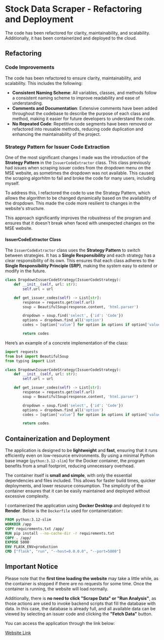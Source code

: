 # Stock Data Scraper - Refactoring and Deployment

The code has been refactored for clarity, maintainability, and scalability. Additionally, it has been containerized and deployed to the cloud.

## Refactoring

### Code Improvements
The code has been refactored to ensure clarity, maintainability, and scalability. This includes the following:

- **Consistent Naming Scheme**: All variables, classes, and methods follow a consistent naming scheme to improve readability and ease of understanding.
- **Comments and Documentation**: Extensive comments have been added throughout the codebase to describe the purpose of each class and method, making it easier for future developers to understand the code.
- **No Repeated Code**: Repetitive code segments have been removed or refactored into reusable methods, reducing code duplication and enhancing the maintainability of the project.

### Strategy Pattern for Issuer Code Extraction

One of the most significant changes I made was the introduction of the **Strategy Pattern** in the `IssuerCodeExtractor` class. This class previously had issues when scraping issuer codes from the dropdown menu on the MSE website, as sometimes the dropdown was not available. This caused the scraping algorhitm to fail and broke the code for many users, including myself.

To address this, I refactored the code to use the Strategy Pattern, which allows the algorithm to be changed dynamically based on the availability of the dropdown. This made the code more resilient to changes in the website's structure.

This approach significantly improves the robustness of the program and ensures that it doesn't break when faced with unexpected changes on the MSE website.

#### IssuerCodeExtractor Class

The `IssuerCodeExtractor` class uses the **Strategy Pattern** to switch between strategies. It has a **Single Responsibility** and each strategy has a clear responsibility of its own. This ensures that each class adheres to the **Single Responsibility Principle (SRP)**, making the system easy to extend or modify in the future.

```python
class DropdownIssuerCodeStrategy(IssuerCodeStrategy):
    def __init__(self, url: str):
        self.url = url

    def get_issuer_codes(self) -> List[str]:
        response = requests.get(self.url)
        soup = BeautifulSoup(response.content, 'html.parser')

        dropdown = soup.find('select', {'id': 'Code'})
        options = dropdown.find_all('option')
        codes = [option['value'] for option in options if option['value']]

        return codes
```
Here’s an example of a concrete implementation of the class:
```python
import requests
from bs4 import BeautifulSoup
from typing import List

class DropdownIssuerCodeStrategy(IssuerCodeStrategy):
    def __init__(self, url: str):
        self.url = url

    def get_issuer_codes(self) -> List[str]:
        response = requests.get(self.url)
        soup = BeautifulSoup(response.content, 'html.parser')

        dropdown = soup.find('select', {'id': 'Code'})
        options = dropdown.find_all('option')
        codes = [option['value'] for option in options if option['value']]

        return codes
```

## Containerization and Deployment

The application is designed to be **lightweight** and **fast**, ensuring that it runs efficiently even on low-resource environments. By using a minimal Python base image (`python:3.12-slim`) for the Docker container, the program benefits from a small footprint, reducing unnecessary overhead.

The container itself is **small and simple**, with only the essential dependencies and files included. This allows for faster build times, quicker deployments, and lower resource consumption. The simplicity of the container ensures that it can be easily maintained and deployed without excessive complexity.

I containerized the application using **Docker Desktop** and deployed it to **Render**. Below is the `Dockerfile` used for containerization:

```dockerfile
FROM python:3.12-slim
WORKDIR /app
COPY requirements.txt /app/
RUN pip install --no-cache-dir -r requirements.txt
COPY . /app/
EXPOSE 5000
ENV FLASK_ENV=production
CMD ["flask", "run", "--host=0.0.0.0", "--port=5000"]
```

## Important Notice

Please note that the **first time loading the website** may take a little while, as the container is stopped if there are no requests for some time. Once the container is running, the website will load normally.

Additionally, there is **no need to click "Scrape Data" or "Run Analysis"**, as those actions are used to invoke backend scripts that fill the database with data. In this case, the database is already full, and all available data can be viewed by selecting an issuer code and clicking the **"Fetch Data"** button.

You can access the application through the link below:

[Website Link]([https://example.com](https://homework-4-das.onrender.com))
